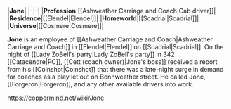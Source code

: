 |**Jone**|
|-|-|
|**Profession**|[[Ashweather Carriage and Coach\|Cab driver]]|
|**Residence**|[[Elendel\|Elendel]]|
|**Homeworld**|[[Scadrial\|Scadrial]]|
|**Universe**|[[Cosmere\|Cosmere]]|

**Jone** is an employee of [[Ashweather Carriage and Coach\|Ashweather Carriage and Coach]] in [[Elendel\|Elendel]] on [[Scadrial\|Scadrial]].
On the night of [[Lady ZoBell's party\|Lady ZoBell's party]] in 342 [[Catacendre\|PC]], [[Cett (coach owner)\|Jone's boss]] received a report from his [[Coinshot\|Coinshot]] that there was a late-night surge in demand for coaches as a play let out on Bonnweather street. He called Jone, [[Forgeron\|Forgeron]], and any other available drivers into work.



https://coppermind.net/wiki/Jone